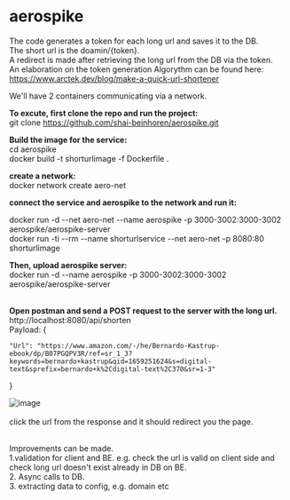 # aerospike

The code generates a token for each long url and saves it to the DB. <br />
The short url is the doamin/{token}.  <br />
A redirect is made after retrieving the long url from the DB via the token.  <br />
An elaboration on the token generation Algorythm can be found here:  <br />
https://www.arctek.dev/blog/make-a-quick-url-shortener  <br />

We'll have 2 containers communicating  via a network. <br />


**To excute, first clone the repo and run the project:** <br />
git clone https://github.com/shai-beinhoren/aerospike.git <br /> 

**Build the image for the service:** <br />
cd aerospike <br />
docker build -t shorturlimage -f Dockerfile . <br />

**create a network:**  <br />
docker network create aero-net <br />

**connect the service and aerospike to the network and run it:** <br />

docker run -d --net aero-net --name aerospike -p 3000-3002:3000-3002 aerospike/aerospike-server <br />
 docker run -ti --rm --name shorturlservice --net aero-net -p 8080:80 shorturlimage <br />

**Then, upload aerospike server:** <br />
docker run -d --name aerospike -p 3000-3002:3000-3002 aerospike/aerospike-server <br /> <br />


**Open postman and send a POST request to the server with the long url.** <br />
http://localhost:8080/api/shorten <br />
Payload:
{

    "Url": "https://www.amazon.com/-/he/Bernardo-Kastrup-ebook/dp/B07PGQPV3R/ref=sr_1_3?keywords=bernardo+kastrup&qid=1659251624&s=digital-   text&sprefix=bernardo+k%2Cdigital-text%2C370&sr=1-3"
}

![image](https://user-images.githubusercontent.com/5191999/182029338-4b6175a8-5677-4d25-9409-93bbf52bbc05.png)
 <br /> <br />
click the url from the response and it should redirect you the page.  <br />

<br />
Improvements can be made. <br />
1.validation for client and BE. e.g. check the url is valid on client side and check long url doesn't exist already in DB on BE.<br />
2. Async calls to DB. <br />
3. extracting data to config, e.g. domain etc  <br />
